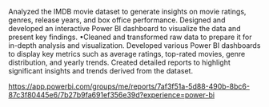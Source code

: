 Analyzed the IMDB movie dataset to generate insights on movie ratings, genres, release years, and box office performance. Designed and developed an interactive Power BI dashboard to visualize the data and present key findings.
•Cleaned and transformed raw data to prepare it for in-depth analysis and visualization. Developed various Power BI dashboards to display key metrics such as average ratings, top-rated movies, genre distribution, and yearly trends. Created detailed reports to highlight significant insights and trends derived from the dataset.

https://app.powerbi.com/groups/me/reports/7af3f51a-5d88-490b-8bc6-87c3f80445e6/7b27b9fa691ef356e39d?experience=power-bi
